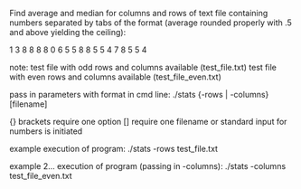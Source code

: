 Find average and median for columns and rows of text file containing numbers separated by tabs of the format (average rounded properly with .5 and above yielding the ceiling):

1	3	8	8	8
8	0	6	5	5
8	8	5	5	4
7	8	5	5	4

note: test file with odd rows and columns available (test_file.txt)
test file with even rows and columns available (test_file_even.txt)

pass in parameters with format in cmd line: ./stats {-rows | -columns} [filename]

{} brackets require one option
[] require one filename or standard input for numbers is initiated

example execution of program: ./stats -rows test_file.txt

example 2… execution of program (passing in -columns): ./stats -columns test_file_even.txt